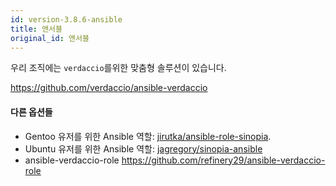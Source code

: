 ```yaml
---
id: version-3.8.6-ansible
title: 앤서블
original_id: 앤서블
---
```


우리 조직에는 ` verdaccio `를위한 맞춤형 솔루션이 있습니다.

<https://github.com/verdaccio/ansible-verdaccio>

#### 다른 옵션들

* Gentoo 유저를 위한 Ansible 역할: [jirutka/ansible-role-sinopia](https://github.com/jirutka/ansible-role-sinopia).
* Ubuntu 유저를 위한 Ansible 역할: [jagregory/sinopia-ansible](https://github.com/jagregory/sinopia-ansible)
* ansible-verdaccio-role <https://github.com/refinery29/ansible-verdaccio-role>